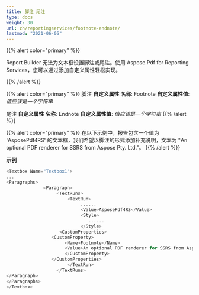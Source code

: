 ```yaml
---
title: 脚注 尾注
type: docs
weight: 30
url: zh/reportingservices/footnote-endnote/
lastmod: "2021-06-05"
---
```


{{% alert color="primary" %}}

Report Builder 无法为文本框设置脚注或尾注。使用 Aspose.Pdf for Reporting Services，您可以通过添加自定义属性轻松实现。

{{% /alert %}}

{{% alert color="primary" %}}
脚注
**自定义属性** **名称**: Footnote
**自定义属性值**: *值应该是一个字符串*

尾注
**自定义属性** **名称**: Endnote
**自定义属性值**: *值应该是一个字符串*
{{% /alert %}}

{{% alert color="primary" %}}
在以下示例中，报告包含一个值为 'AsposePdf4RS' 的文本框，我们希望以脚注的形式添加补充说明，文本为 "An optional PDF renderer for SSRS from Aspose Pty. Ltd."。
{{% /alert %}}

**示例**

```cs
<Textbox Name="Textbox1">
...
<Paragraphs>
              <Paragraph>
                   <TextRuns>
                       <TextRun>
                            ......
                            <Value>AsposePdf4RS</Value>
                            <Style>
                               ......
                            </Style>
                    <CustomProperties>
                 <CustomProperty>
                      <Name>Footnote</Name>
                      <Value>An optional PDF renderer for SSRS from Aspose Pty. Ltd.</Value>
                      </CustomProperty>
                 </CustomProperties>
                       </TextRun>
                   </TextRuns>
</Paragraph>
</Paragraphs>
</Textbox>
```